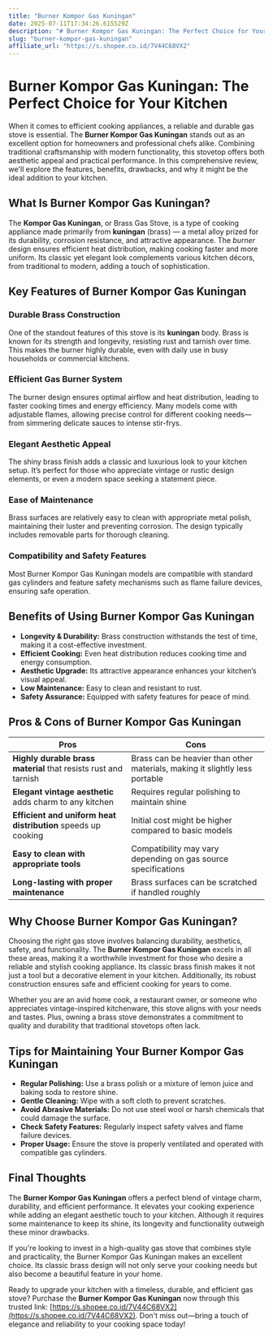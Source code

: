 ```yaml
---
title: "Burner Kompor Gas Kuningan"
date: 2025-07-11T17:34:26.615529Z
description: "# Burner Kompor Gas Kuningan: The Perfect Choice for Your Kitchen..."
slug: "burner-kompor-gas-kuningan"
affiliate_url: "https://s.shopee.co.id/7V44C68VX2"
---
```

# Burner Kompor Gas Kuningan: The Perfect Choice for Your Kitchen

When it comes to efficient cooking appliances, a reliable and durable gas stove is essential. The **Burner Kompor Gas Kuningan** stands out as an excellent option for homeowners and professional chefs alike. Combining traditional craftsmanship with modern functionality, this stovetop offers both aesthetic appeal and practical performance. In this comprehensive review, we'll explore the features, benefits, drawbacks, and why it might be the ideal addition to your kitchen.

## What Is Burner Kompor Gas Kuningan?

The **Kompor Gas Kuningan**, or Brass Gas Stove, is a type of cooking appliance made primarily from **kuningan** (brass) — a metal alloy prized for its durability, corrosion resistance, and attractive appearance. The *burner* design ensures efficient heat distribution, making cooking faster and more uniform. Its classic yet elegant look complements various kitchen décors, from traditional to modern, adding a touch of sophistication.

## Key Features of Burner Kompor Gas Kuningan

### Durable Brass Construction

One of the standout features of this stove is its **kuningan** body. Brass is known for its strength and longevity, resisting rust and tarnish over time. This makes the burner highly durable, even with daily use in busy households or commercial kitchens.

### Efficient Gas Burner System

The burner design ensures optimal airflow and heat distribution, leading to faster cooking times and energy efficiency. Many models come with adjustable flames, allowing precise control for different cooking needs—from simmering delicate sauces to intense stir-frys.

### Elegant Aesthetic Appeal

The shiny brass finish adds a classic and luxurious look to your kitchen setup. It’s perfect for those who appreciate vintage or rustic design elements, or even a modern space seeking a statement piece.

### Ease of Maintenance

Brass surfaces are relatively easy to clean with appropriate metal polish, maintaining their luster and preventing corrosion. The design typically includes removable parts for thorough cleaning.

### Compatibility and Safety Features

Most Burner Kompor Gas Kuningan models are compatible with standard gas cylinders and feature safety mechanisms such as flame failure devices, ensuring safe operation.

## Benefits of Using Burner Kompor Gas Kuningan

- **Longevity & Durability:** Brass construction withstands the test of time, making it a cost-effective investment.
- **Efficient Cooking:** Even heat distribution reduces cooking time and energy consumption.
- **Aesthetic Upgrade:** Its attractive appearance enhances your kitchen’s visual appeal.
- **Low Maintenance:** Easy to clean and resistant to rust.
- **Safety Assurance:** Equipped with safety features for peace of mind.

## Pros & Cons of Burner Kompor Gas Kuningan

| Pros | Cons |
|---|---|
| **Highly durable brass material** that resists rust and tarnish | Brass can be heavier than other materials, making it slightly less portable |
| **Elegant vintage aesthetic** adds charm to any kitchen | Requires regular polishing to maintain shine |
| **Efficient and uniform heat distribution** speeds up cooking | Initial cost might be higher compared to basic models |
| **Easy to clean with appropriate tools** | Compatibility may vary depending on gas source specifications |
| **Long-lasting with proper maintenance** | Brass surfaces can be scratched if handled roughly |

## Why Choose Burner Kompor Gas Kuningan?

Choosing the right gas stove involves balancing durability, aesthetics, safety, and functionality. The **Burner Kompor Gas Kuningan** excels in all these areas, making it a worthwhile investment for those who desire a reliable and stylish cooking appliance. Its classic brass finish makes it not just a tool but a decorative element in your kitchen. Additionally, its robust construction ensures safe and efficient cooking for years to come.

Whether you are an avid home cook, a restaurant owner, or someone who appreciates vintage-inspired kitchenware, this stove aligns with your needs and tastes. Plus, owning a brass stove demonstrates a commitment to quality and durability that traditional stovetops often lack.

## Tips for Maintaining Your Burner Kompor Gas Kuningan

- **Regular Polishing:** Use a brass polish or a mixture of lemon juice and baking soda to restore shine.
- **Gentle Cleaning:** Wipe with a soft cloth to prevent scratches.
- **Avoid Abrasive Materials:** Do not use steel wool or harsh chemicals that could damage the surface.
- **Check Safety Features:** Regularly inspect safety valves and flame failure devices.
- **Proper Usage:** Ensure the stove is properly ventilated and operated with compatible gas cylinders.

## Final Thoughts

The **Burner Kompor Gas Kuningan** offers a perfect blend of vintage charm, durability, and efficient performance. It elevates your cooking experience while adding an elegant aesthetic touch to your kitchen. Although it requires some maintenance to keep its shine, its longevity and functionality outweigh these minor drawbacks.

If you're looking to invest in a high-quality gas stove that combines style and practicality, the Burner Kompor Gas Kuningan makes an excellent choice. Its classic brass design will not only serve your cooking needs but also become a beautiful feature in your home.

Ready to upgrade your kitchen with a timeless, durable, and efficient gas stove? Purchase the **Burner Kompor Gas Kuningan** now through this trusted link: [https://s.shopee.co.id/7V44C68VX2](https://s.shopee.co.id/7V44C68VX2). Don't miss out—bring a touch of elegance and reliability to your cooking space today!